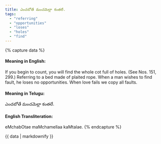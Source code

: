 ```yaml
---
title: ఎంచబోతే మంచమెల్లా కంతలే.
tags:
  - "referring"
  - "opportunities"
  - "loses"
  - "holes"
  - "find"
---
```


{% capture data %}
#### Meaning in English:
If you begin to count, you will find the whole cot full of holes.
(See Nos. 151, 299.)
Referring to a bed made of plaited rope.
When a man wishes to find fault, he loses no opportunities.
When love fails we copy all faults.

#### Meaning in Telugu:
ఎంచబోతే మంచమెల్లా కంతలే.

#### English Transliteration:
eMchabOtae maMchamellaa kaMtalae.
{% endcapture %}

<div class="notice">{{ data | markdownify }}</div>


